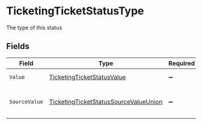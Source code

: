 # TicketingTicketStatusType

The type of this status


## Fields

| Field                                                                                                     | Type                                                                                                      | Required                                                                                                  | Description                                                                                               | Example                                                                                                   |
| --------------------------------------------------------------------------------------------------------- | --------------------------------------------------------------------------------------------------------- | --------------------------------------------------------------------------------------------------------- | --------------------------------------------------------------------------------------------------------- | --------------------------------------------------------------------------------------------------------- |
| `Value`                                                                                                   | [TicketingTicketStatusValue](../../Models/Components/TicketingTicketStatusValue.md)                       | :heavy_minus_sign:                                                                                        | The type of this status                                                                                   | to-do                                                                                                     |
| `SourceValue`                                                                                             | [TicketingTicketStatusSourceValueUnion](../../Models/Components/TicketingTicketStatusSourceValueUnion.md) | :heavy_minus_sign:                                                                                        | The source value of this status type                                                                      | New                                                                                                       |